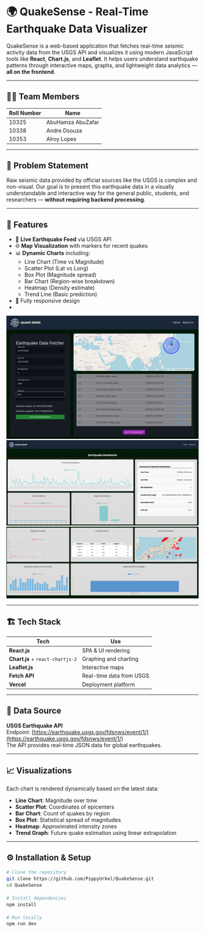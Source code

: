 # 🌍 QuakeSense - Real-Time Earthquake Data Visualizer

QuakeSense is a web-based application that fetches real-time seismic activity data from the USGS API and visualizes it using modern JavaScript tools like **React**, **Chart.js**, and **Leaflet**. It helps users understand earthquake patterns through interactive maps, graphs, and lightweight data analytics — **all on the frontend**.

---

## 👨‍💻 Team Members

| Roll Number | Name              |
|-------------|-------------------|
| 10325       | AbuHamza AbuZafar |
| 10338       | Andre Dsouza      |
| 10353       | Alroy Lopes       |

---

## 🧠 Problem Statement

Raw seismic data provided by official sources like the USGS is complex and non-visual. Our goal is to present this earthquake data in a visually understandable and interactive way for the general public, students, and researchers — **without requiring backend processing**.

---

## 🚀 Features

- 🔄 **Live Earthquake Feed** via USGS API
- 🌐 **Map Visualization** with markers for recent quakes
- 📊 **Dynamic Charts** including:
  - Line Chart (Time vs Magnitude)
  - Scatter Plot (Lat vs Long)
  - Box Plot (Magnitude spread)
  - Bar Chart (Region-wise breakdown)
  - Heatmap (Density estimate)
  - Trend Line (Basic prediction)
- 📱 Fully responsive design
- 
![image](https://github.com/PippyUrkel/QuakeSense/blob/master/frontend/src/assets/homepage.png)
![image](https://github.com/PippyUrkel/QuakeSense/blob/master/frontend/src/assets/dashboard1.png)
![image](https://github.com/PippyUrkel/QuakeSense/blob/master/frontend/src/assets/dashboard2.png)

---

## 🏗️ Tech Stack

| Tech        | Use                          |
|-------------|-------------------------------|
| **React.js**        | SPA & UI rendering               |
| **Chart.js** + `react-chartjs-2` | Graphing and charting        |
| **Leaflet.js**      | Interactive maps                |
| **Fetch API**       | Real-time data from USGS        |
| **Vercel**          | Deployment platform              |

---

## 📡 Data Source

**USGS Earthquake API**  
Endpoint: [https://earthquake.usgs.gov/fdsnws/event/1/](https://earthquake.usgs.gov/fdsnws/event/1/)  
The API provides real-time JSON data for global earthquakes.

---

## 📈 Visualizations

Each chart is rendered dynamically based on the latest data:
- **Line Chart**: Magnitude over time
- **Scatter Plot**: Coordinates of epicenters
- **Bar Chart**: Count of quakes by region
- **Box Plot**: Statistical spread of magnitudes
- **Heatmap**: Approximated intensity zones
- **Trend Graph**: Future quake estimation using linear extrapolation

---

## ⚙️ Installation & Setup

```bash
# Clone the repository
git clone https://github.com/PippyUrkel/QuakeSense.git
cd QuakeSense

# Install dependencies
npm install

# Run locally
npm run dev
